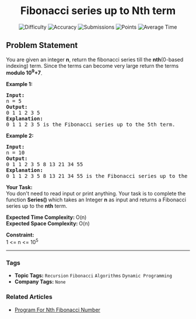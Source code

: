 <h1 align="center">Fibonacci series up to Nth term</h1>

<p align="center">
  <img alt="Difficulty" title="Difficulty" src="https://custom-icon-badges.demolab.com/badge/Difficulty: Easy-1F222E?style=for-the-badge&logoColor=white&logo=fire"/>
  <img alt="Accuracy" title="Accuracy" src="https://custom-icon-badges.demolab.com/badge/Accuracy: 51.0%25-1F222E?style=for-the-badge&logoColor=white&logo=target"/>
  <img alt="Submissions" title="Submissions" src="https://custom-icon-badges.demolab.com/badge/Submissions: 58K+-1F222E?style=for-the-badge&logoColor=white&logo=repo"/>
  <img alt="Points" title="Points" src="https://custom-icon-badges.demolab.com/badge/Points: 2-1F222E?style=for-the-badge&logoColor=white&logo=award"/>
  <img alt="Average Time" title="Average Time" src="https://custom-icon-badges.demolab.com/badge/Average%20Time: 20m-1F222E?style=for-the-badge&logoColor=white&logo=clock"/>
</p>

## Problem Statement

You are given an integer <b>n</b>, return the fibonacci series till the <b>nth</b>(0-based indexing) term. Since the terms can become very large return the terms <b>modulo 10<sup>9</sup>+7</b>.

<b>Example 1:</b>

<pre><b>Input:
</b>n = 5<b>
Output:
</b>0 1 1 2 3 5
<b>Explanation:</b>
0 1 1 2 3 5 is the Fibonacci series up to the 5th term.</pre>

<b>Example 2:</b>

<pre><b>Input:
</b>n = 10<b>
Output:
</b>0 1 1 2 3 5 8 13 21 34 55
<b>Explanation:</b>
0 1 1 2 3 5 8 13 21 34 55 is the Fibonacci series up to the 10th term.</pre>

<b>Your Task:</b><br>You don't need to read input or print anything. Your task is to complete the function <b>Series() </b>which takes an Integer <b>n</b> as input and returns a Fibonacci series up to the <b>nth</b> term.

<b>Expected Time Complexity: </b>O(n)<br><b>Expected Space Complexity: </b>O(n)

<b>Constraint:</b><br>1 <= n <= 10<sup>5</sup>


<hr>

### Tags
- **Topic Tags:** `Recursion` `Fibonacci` `Algorithms` `Dynamic Programming`
- **Company Tags:** `None`

### Related Articles
- [Program For Nth Fibonacci Number](https://www.geeksforgeeks.org/program-for-nth-fibonacci-number/)

